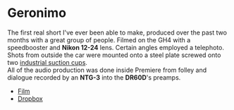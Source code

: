 Geronimo
===

The first real short I've ever been able to make, produced over the past two months with a great group of people. Filmed on the GH4 with a speedbooster and **Nikon 12-24** lens. Certain angles employed a telephoto. Shots from outside the car were mounted onto a steel plate screwed onto two [industrial suction cups](http://www.homedepot.com/p/QEP-4-7-8-in-Suction-Cup-for-Handling-Large-Tile-and-Glass-75000Q/100119050).  
All of the audio production was done inside Premiere from folley and dialogue recorded by an **NTG-3** into the **DR60D**'s preamps.  

* [Film](https://vimeo.com/121205149)
* [Dropbox](https://www.dropbox.com/s/0ysjmoykqeupdb9/A%20Day%20in%20the%20Life.mpeg?dl=0)